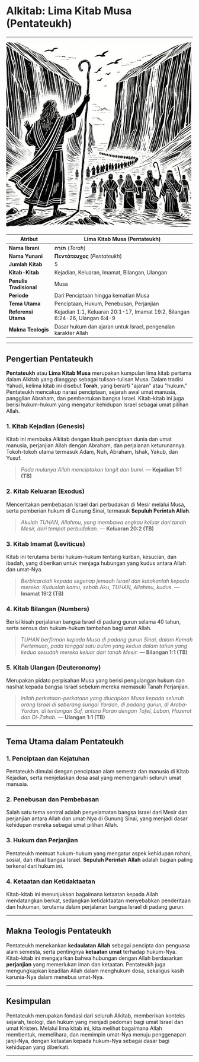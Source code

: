 # Alkitab: Lima Kitab Musa (Pentateukh)

---

![Ilustrasi Lima Kitab Musa atau Pentateukh yang menggambarkan kitab-kitab Kejadian, Keluaran, Imamat, Bilangan, dan Ulangan sebagai dasar hukum dan ajaran dalam Perjanjian Lama.](img/alkitab_taurat.jpg)

| **Atribut** | **Lima Kitab Musa (Pentateukh)** |
|---|---|
| **Nama Ibrani** | **תּוֹרָה** (*Torah*) |
| **Nama Yunani** | **Πεντάτευχος** (*Pentateukh*) |
| **Jumlah Kitab** | 5 |
| **Kitab-Kitab** | Kejadian, Keluaran, Imamat, Bilangan, Ulangan |
| **Penulis Tradisional** | Musa |
| **Periode** | Dari Penciptaan hingga kematian Musa |
| **Tema Utama** | Penciptaan, Hukum, Penebusan, Perjanjian |
| **Referensi Utama** | Kejadian 1:1, Keluaran 20:1-17, Imamat 19:2, Bilangan 6:24-26, Ulangan 6:4-9 |
| **Makna Teologis** | Dasar hukum dan ajaran untuk Israel, pengenalan karakter Allah |

---

## Pengertian Pentateukh

**Pentateukh** atau **Lima Kitab Musa** merupakan kumpulan lima kitab pertama dalam Alkitab yang dianggap sebagai tulisan-tulisan Musa. Dalam tradisi Yahudi, kelima kitab ini disebut **Torah**, yang berarti "ajaran" atau "hukum." Pentateukh mencakup narasi penciptaan, sejarah awal umat manusia, panggilan Abraham, dan pembentukan bangsa Israel. Kitab-kitab ini juga berisi hukum-hukum yang mengatur kehidupan Israel sebagai umat pilihan Allah.

### 1. Kitab Kejadian (Genesis)

Kitab ini membuka Alkitab dengan kisah penciptaan dunia dan umat manusia, perjanjian Allah dengan Abraham, dan perjalanan keturunannya. Tokoh-tokoh utama termasuk Adam, Nuh, Abraham, Ishak, Yakub, dan Yusuf. 

> *Pada mulanya Allah menciptakan langit dan bumi.* 
> — **Kejadian 1:1 (TB)**

### 2. Kitab Keluaran (Exodus)

Menceritakan pembebasan Israel dari perbudakan di Mesir melalui Musa, serta pemberian hukum di Gunung Sinai, termasuk **Sepuluh Perintah Allah**.

> *Akulah TUHAN, Allahmu, yang membawa engkau keluar dari tanah Mesir, dari tempat perbudakan.*
> — **Keluaran 20:2 (TB)**

### 3. Kitab Imamat (Leviticus)

Kitab ini terutama berisi hukum-hukum tentang kurban, kesucian, dan ibadah, yang diberikan untuk menjaga hubungan yang kudus antara Allah dan umat-Nya.
   
> *Berbicaralah kepada segenap jemaah Israel dan katakanlah kepada mereka: Kuduslah kamu, sebab Aku, TUHAN, Allahmu, kudus.* 
> — **Imamat 19:2 (TB)**

### 4. Kitab Bilangan (Numbers)

Berisi kisah perjalanan bangsa Israel di padang gurun selama 40 tahun, serta sensus dan hukum-hukum tambahan bagi umat Allah.

> *TUHAN berfirman kepada Musa di padang gurun Sinai, dalam Kemah Pertemuan, pada tanggal satu bulan yang kedua dalam tahun yang kedua sesudah mereka keluar dari tanah Mesir:*
> — **Bilangan 1:1 (TB)**

### 5. Kitab Ulangan (Deuteronomy)

Merupakan pidato perpisahan Musa yang berisi pengulangan hukum dan nasihat kepada bangsa Israel sebelum mereka memasuki Tanah Perjanjian.

> *Inilah perkataan-perkataan yang diucapkan Musa kepada seluruh orang Israel di seberang sungai Yordan, di padang gurun, di Araba-Yordan, di tentangan Suf, antara Paran dengan Tofel, Laban, Hazerot dan Di-Zahab.* — **Ulangan 1:1 (TB)**

---

## Tema Utama dalam Pentateukh

### 1. Penciptaan dan Kejatuhan

Pentateukh dimulai dengan penciptaan alam semesta dan manusia di Kitab Kejadian, serta menjelaskan dosa asal yang memengaruhi seluruh umat manusia.

### 2. Penebusan dan Pembebasan

Salah satu tema sentral adalah penyelamatan bangsa Israel dari Mesir dan perjanjian antara Allah dan umat-Nya di Gunung Sinai, yang menjadi dasar kehidupan mereka sebagai umat pilihan Allah.

### 3. Hukum dan Perjanjian

Pentateukh memuat hukum-hukum yang mengatur aspek kehidupan rohani, sosial, dan ritual bangsa Israel. **Sepuluh Perintah Allah** adalah bagian paling terkenal dari hukum ini.

### 4. Ketaatan dan Ketidaktaatan

Kitab-kitab ini menunjukkan bagaimana ketaatan kepada Allah mendatangkan berkat, sedangkan ketidaktaatan menyebabkan penderitaan dan hukuman, terutama dalam perjalanan bangsa Israel di padang gurun.

---

## Makna Teologis Pentateukh

Pentateukh menekankan **kedaulatan Allah** sebagai pencipta dan penguasa alam semesta, serta pentingnya **ketaatan umat** terhadap hukum-Nya. Kitab-kitab ini mengajarkan bahwa hubungan dengan Allah berdasarkan **perjanjian** yang memerlukan iman dan ketaatan. Pentateukh juga mengungkapkan keadilan Allah dalam menghukum dosa, sekaligus kasih karunia-Nya dalam menebus umat-Nya.

---

## Kesimpulan

Pentateukh merupakan fondasi dari seluruh Alkitab, memberikan konteks sejarah, teologi, dan hukum yang menjadi pedoman bagi umat Israel dan umat Kristen. Melalui lima kitab ini, kita melihat bagaimana Allah membentuk, memelihara, dan memimpin umat-Nya menuju penggenapan janji-Nya, dengan ketaatan kepada hukum-Nya sebagai dasar bagi kehidupan yang diberkati.

---
